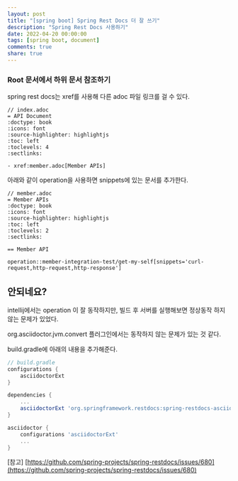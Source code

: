 ```yaml
---
layout: post
title: "[spring boot] Spring Rest Docs 더 잘 쓰기"
description: "Spring Rest Docs 사용하기"
date: 2022-04-20 00:00:00
tags: [spring boot, document]
comments: true
share: true
---
```


### Root 문서에서 하위 문서 참조하기

spring rest docs는 xref를 사용해 다른 adoc 파일 링크를 걸 수 있다.

```adoc
// index.adoc
= API Document
:doctype: book
:icons: font
:source-highlighter: highlightjs
:toc: left
:toclevels: 4
:sectlinks:

- xref:member.adoc[Member APIs]
```

아래와 같이 operation을 사용하면 snippets에 있는 문서를 추가한다.

```adoc
// member.adoc
= Member APIs
:doctype: book
:icons: font
:source-highlighter: highlightjs
:toc: left
:toclevels: 2
:sectlinks:

== Member API

operation::member-integration-test/get-my-self[snippets='curl-request,http-request,http-response']
```


## 안되네요?

intellij에서는 operation 이 잘 동작하지만, 빌드 후 서버를 실행해보면 정상동작 하지 않는 문제가 있었다.

org.asciidoctor.jvm.convert 플러그인에서는 동작하지 않는 문제가 있는 것 같다.

build.gradle에 아래의 내용을 추가해준다.


```groovy
// build.gradle
configurations {
    asciidoctorExt
}

dependencies {
    ...
    asciidoctorExt 'org.springframework.restdocs:spring-restdocs-asciidoctor'
}

asciidoctor {
    configurations 'asciidoctorExt'
    ...
}
```


[참고] [https://github.com/spring-projects/spring-restdocs/issues/680](https://github.com/spring-projects/spring-restdocs/issues/680)